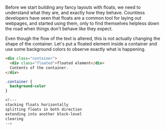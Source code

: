 

Before we start building any fancy layouts with floats, we need to understand what they are, and exactly how they behave.  Countless developers have seen that floats are a common tool for laying out webpages, and started using them, only to find themselves helpless down the road when things don't behave like they expect.


Even though the flow of the text is altered, this is not actually changing the shape of the container.  Let's put a floated element inside a container and use some background colors to observe exactly what is happening.

```html
<div class="container">
  <div class="floated">floated element</div>
  Contents of the container.
</div>
```
```css
.container {
  background-color
}

<!---
stacking floats horizontally
splitting floats in both direction
extending into another block-level
clearing
-->
